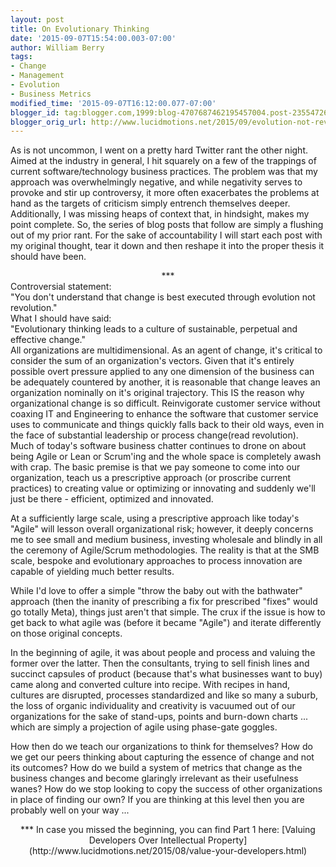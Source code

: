```yaml
---
layout: post
title: On Evolutionary Thinking
date: '2015-09-07T15:54:00.003-07:00'
author: William Berry
tags:
- Change
- Management
- Evolution
- Business Metrics
modified_time: '2015-09-07T16:12:00.077-07:00'
blogger_id: tag:blogger.com,1999:blog-4707687462195457004.post-2355472645784616376
blogger_orig_url: http://www.lucidmotions.net/2015/09/evolution-not-revolution.html
---
```


As is not uncommon, I went on a pretty hard Twitter rant the other night. 
Aimed at the industry in general, I hit squarely on a few of the trappings of 
current software/technology business practices. The problem was that my 
approach was overwhelmingly negative, and while negativity serves to provoke 
and stir up controversy, it more often exacerbates the problems at hand as the 
targets of criticism simply entrench themselves deeper. Additionally, I was 
missing heaps of context that, in hindsight, makes my point complete. So, the 
series of blog posts that follow are simply a flushing out of my prior rant. 
For the sake of accountability I will start each post with my original 
thought, tear it down and then reshape it into the proper thesis it should 
have been. 

<div style="text-align: center;">*** 

<div style="text-align: left;">Controversial statement: <div 
style="text-align: left;">"You don't understand that change is best executed 
through evolution not revolution."<div style="text-align: left;"> 
<div style="text-align: left;">What I should have said:<div style="text-align: 
left;">"Evolutionary thinking leads to a culture of sustainable, perpetual and 
effective change."<div style="text-align: left;"> 
<div style="text-align: left;">All organizations are multidimensional.  As an 
agent of change, it's critical to consider the sum of an organization's 
vectors.  Given that it's entirely possible overt pressure applied to any one 
dimension of the business can be adequately countered by another, it is 
reasonable that change leaves an organization nominally on it's original 
trajectory.  This IS the reason why organizational change is so difficult.  
Reinvigorate customer service without coaxing IT and Engineering to enhance 
the software that customer service uses to communicate and things quickly 
falls back to their old ways, even in the face of substantial leadership or 
process change(read revolution).<div style="text-align: left;"> 
<div style="text-align: left;">Much of today's software business chatter 
continues to drone on about being Agile or Lean or Scrum'ing and the whole 
space is completely awash with crap.  The basic premise is that we pay someone 
to come into our organization, teach us a prescriptive approach (or proscribe 
current practices) to creating value or optimizing or innovating and suddenly 
we'll just be there - efficient, optimized and innovated. 

At a sufficiently large scale, using a prescriptive approach like today's 
"Agile" will lesson overall organizational risk; however, it deeply concerns 
me to see small and medium business, investing wholesale and blindly in all 
the ceremony of Agile/Scrum methodologies.  The reality is that at the SMB 
scale, bespoke and evolutionary approaches to process innovation are capable 
of yielding much better results. 

While I'd love to offer a simple "throw the baby out with the bathwater" 
approach (then the inanity of prescribing a fix for prescribed "fixes" would 
go totally Meta), things just aren't that simple.  The crux if the issue is 
how to get back to what agile was (before it became "Agile") and iterate 
differently on those original concepts. 

In the beginning of agile, it was about people and process and valuing the 
former over the latter.  Then the consultants, trying to sell finish lines and 
succinct capsules of product (because that's what businesses want to buy) came 
along and converted culture into recipe.  With recipes in hand, cultures are 
disrupted, processes standardized and like so many a suburb, the loss of 
organic individuality and creativity is vacuumed out of our organizations for 
the sake of stand-ups, points and burn-down charts ... which are simply a 
projection of agile using phase-gate goggles. 

How then do we teach our organizations to think for themselves?  How do we get 
our peers thinking about capturing the essence of change and not its outcomes? 
How do we build a system of metrics that change as the business changes and 
become glaringly irrelevant as their usefulness wanes?  How do we stop looking 
to copy the success of other organizations in place of finding our own?  If 
you are thinking at this level then you are probably well on your way ... 

<div style="text-align: center;">*** 
In case you missed the beginning, you can find Part 1 here: [Valuing 
Developers Over Intellectual 
Property](http://www.lucidmotions.net/2015/08/value-your-developers.html) 